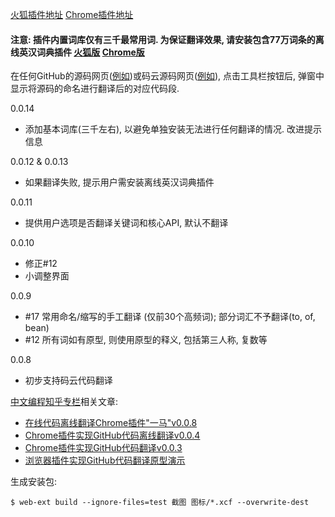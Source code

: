 [火狐插件地址](https://addons.mozilla.org/zh-CN/developers/addon/%E4%B8%80%E9%A9%AC-%E5%9C%A8%E7%BA%BF%E4%BB%A3%E7%A0%81%E7%BF%BB%E8%AF%91/edit)
[Chrome插件地址](https://chrome.google.com/webstore/detail/%E4%B8%80%E9%A9%AC-%E5%9C%A8%E7%BA%BF%E4%BB%A3%E7%A0%81%E7%BF%BB%E8%AF%91/inicknfojohdbgekdffgcdfiheflpnbh)

#### 注意: 插件内置词库仅有三千最常用词. 为保证翻译效果, 请安装包含77万词条的离线英汉词典插件 [火狐版](https://addons.mozilla.org/zh-CN/firefox/addon/%E7%A6%BB%E7%BA%BF%E8%8B%B1%E6%B1%89%E8%AF%8D%E5%85%B8/) [Chrome版](https://chrome.google.com/webstore/detail/%E7%A6%BB%E7%BA%BF%E8%8B%B1%E6%B1%89%E8%AF%8D%E5%85%B8/ndifefelacmidghjaehmhicbchbidhpe?hl=en)

在任何GitHub的源码网页([例如](https://github.com/shekhargulati/java8-the-missing-tutorial/blob/master/code/src/main/java/com/shekhargulati/java8_tutorial/ch01/BasicCalculator.java))或码云源码网页([例如](https://gitee.com/didispace/SpringBoot-Learning/blob/master/Chapter3-1-1/src/main/java/com/didispace/domain/User.java)), 点击工具栏按钮后, 弹窗中显示将源码的命名进行翻译后的对应代码段.

0.0.14
- 添加基本词库(三千左右), 以避免单独安装无法进行任何翻译的情况. 改进提示信息

0.0.12 & 0.0.13
- 如果翻译失败, 提示用户需安装离线英汉词典插件

0.0.11
- 提供用户选项是否翻译关键词和核心API, 默认不翻译

0.0.10
- 修正#12
- 小调整界面

0.0.9
- #17 常用命名/缩写的手工翻译 (仅前30个高频词); 部分词汇不予翻译(to, of, bean)
- #12 所有词如有原型, 则使用原型的释义, 包括第三人称, 复数等

0.0.8
- 初步支持码云代码翻译

[中文编程知乎专栏](https://zhuanlan.zhihu.com/c_140193266)相关文章:

- [在线代码离线翻译Chrome插件"一马"v0.0.8](https://zhuanlan.zhihu.com/p/48120706)
- [Chrome插件实现GitHub代码离线翻译v0.0.4](https://zhuanlan.zhihu.com/p/47215777)
- [Chrome插件实现GitHub代码翻译v0.0.3](https://zhuanlan.zhihu.com/p/47071729)
- [浏览器插件实现GitHub代码翻译原型演示](https://zhuanlan.zhihu.com/p/43304088)

生成安装包:
```
$ web-ext build --ignore-files=test 截图 图标/*.xcf --overwrite-dest
```

